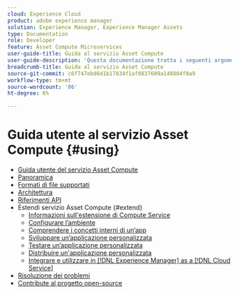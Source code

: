 ```yaml
---
cloud: Experience Cloud
product: adobe experience manager
solution: Experience Manager, Experience Manager Assets
type: Documentation
role: Developer
feature: Asset Compute Microservices
user-guide-title: Guida al servizio Asset Compute
user-guide-description: 'Questa documentazione tratta i seguenti argomenti: [!DNL Asset Compute Service] attività quali sviluppo, gestione, distribuzione e risoluzione dei problemi relativi al codice personalizzato.'
breadcrumb-title: Guida al servizio Asset Compute
source-git-commit: c6f747ebd6d1b17834f1af0837609a148804f8a9
workflow-type: tm+mt
source-wordcount: '86'
ht-degree: 6%

---
```



# Guida utente al servizio Asset Compute {#using}

+ [Guida utente del servizio Asset Compute](home.md)
+ [Panoramica](introduction.md)
+ [Formati di file supportati](https://experienceleague.adobe.com/en/docs/experience-manager-cloud-service/content/assets/file-format-support)
+ [Architettura](architecture.md)
+ [Riferimenti API](api.md)
+ Estendi servizio Asset Compute {#extend}
   + [Informazioni sull&#39;estensione di Compute Service](understand-extensibility.md)
   + [Configurare l’ambiente](setup-environment.md)
   + [Comprendere i concetti interni di un’app](custom-application-internals.md)
   + [Sviluppare un’applicazione personalizzata](develop-custom-application.md)
   + [Testare un’applicazione personalizzata](test-custom-application.md)
   + [Distribuire un&#39;applicazione personalizzata](deploy-custom-application.md)
   + [Integrare e utilizzare in [!DNL Experience Manager] as a [!DNL Cloud Service]](https://experienceleague.adobe.com/it/docs/experience-manager-cloud-service/content/assets/asset-microservices-overview)
+ [Risoluzione dei problemi](troubleshooting.md)
+ [Contribute al progetto open-source](contribute-to-compute-service.md)
